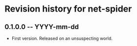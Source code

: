 # Revision history for net-spider

## 0.1.0.0  -- YYYY-mm-dd

* First version. Released on an unsuspecting world.
